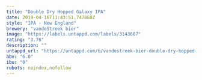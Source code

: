 ```yaml
---
title: "Double Dry Hopped Galaxy IPA"
date: 2019-04-16T11:43:51.747868Z
style: "IPA - New England"
brewery: "vandeStreek bier"
image: "https://labels.untappd.com/labels/3143607"
rating: "3.76"
description: ""
untappd_url: "https://untappd.com/b/vandestreek-bier-double-dry-hopped-galaxy-ipa/3143607"
abv: "6.0"
ibu: "0"
robots: noindex,nofollow
---
```

